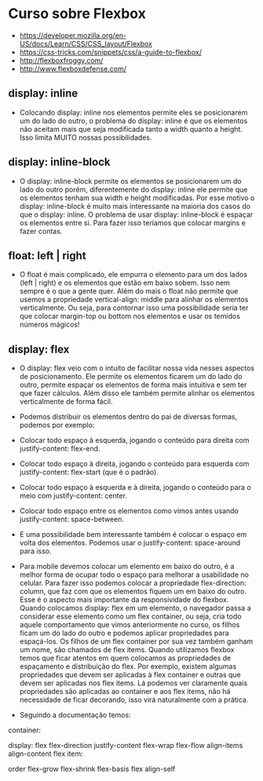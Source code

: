 # Curso sobre Flexbox
* https://developer.mozilla.org/en-US/docs/Learn/CSS/CSS_layout/Flexbox
* https://css-tricks.com/snippets/css/a-guide-to-flexbox/
* http://flexboxfroggy.com/
* http://www.flexboxdefense.com/


## display: inline
* Colocando display: inline nos elementos permite eles se posicionarem um do lado do outro, o problema do display: inline é que os elementos não aceitam mais que seja modificada tanto a width quanto a height. Isso limita MUITO nossas possibilidades.

## display: inline-block
* O display: inline-block permite os elementos se posicionarem um do lado do outro porém, diferentemente do display: inline ele permite que os elementos tenham sua width e height modificadas. Por esse motivo o display: inline-block é muito mais interessante na maioria dos casos do que o display: inline. O problema de usar display: inline-block é espaçar os elementos entre si. Para fazer isso teríamos que colocar margins e fazer contas.

## float: left | right
* O float é mais complicado, ele empurra o elemento para um dos lados (left | right) e os elementos que estão em baixo sobem. Isso nem sempre é o que a gente quer. Além do mais o float não permite que usemos a propriedade vertical-align: middle para alinhar os elementos verticalmente. Ou seja, para contornar isso uma possibilidade seria ter que colocar margin-top ou bottom nos elementos e usar os temidos números mágicos!

## display: flex
* O display: flex veio com o intuito de facilitar nossa vida nesses aspectos de posicionamento. Ele permite os elementos ficarem um do lado do outro, permite espaçar os elementos de forma mais intuitiva e sem ter que fazer cálculos. Além disso ele também permite alinhar os elementos verticalmente de forma fácil.

* Podemos distribuir os elementos dentro do pai de diversas formas, podemos por exemplo:
* Colocar todo espaço à esquerda, jogando o conteúdo para direita com justify-content: flex-end.
* Colocar todo espaço à direita, jogando o conteúdo para esquerda com justify-content: flex-start (que é o padrão).
* Colocar todo espaço à esquerda e à direita, jogando o conteúdo para o meio com justify-content: center.
* Colocar todo espaço entre os elementos como vimos antes usando justify-content: space-between.
* E uma possibilidade bem interessante também é colocar o espaço em volta dos elementos. Podemos usar o justify-content: space-around para isso.

* Para mobile devemos colocar um elemento em baixo do outro, é a melhor forma de ocupar todo o espaço para melhorar a usabilidade no celular. Para fazer isso podemos colocar a propriedade flex-direction: column, que faz com que os elementos fiquem um em baixo do outro. Esse é o aspecto mais importante da responsividade do flexbox. Quando colocamos display: flex em um elemento, o navegador passa a considerar esse elemento como um flex container, ou seja, cria todo aquele comportamento que vimos anteriormente no curso, os filhos ficam um do lado do outro e podemos aplicar propriedades para espaçá-los. Os filhos de um flex container por sua vez também ganham um nome, são chamados de flex items. Quando utilizamos flexbox temos que ficar atentos em quem colocamos as propriedades de espaçamento e distribuição do flex. Por exemplo, existem algumas propriedades que devem ser aplicadas à flex container e outras que devem ser aplicadas nos flex items. Lá podemos ver claramente quais propriedades são aplicadas ao container e aos flex items, não há necessidade de ficar decorando, isso virá naturalmente com a prática.

* Seguindo a documentação temos:

container:

display: flex
flex-direction
justify-content
flex-wrap
flex-flow
align-items
align-content
flex item:

order
flex-grow
flex-shrink
flex-basis
flex
align-self

